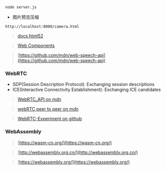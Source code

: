 ```
node server.js
```

- 图片预览压缩

```
http://localhost:8000/camera.html
```

> [docs html52](https://www.w3.org/TR/2017/REC-html52-20171214/index.html)

> [Web Components](https://developer.mozilla.org/en-US/docs/Web/Web_Components)

> [https://github.com/mdn/web-speech-api](https://github.com/mdn/web-speech-api)


### WebRTC
- SDP(Session Description Protocol): Exchanging session descriptions
- ICE(Interactive Connectivity Establishment): Exchanging ICE candidates

> [WebRTC_API on mdn](https://developer.mozilla.org/zh-CN/docs/Web/API/WebRTC_API)

> [webRTC peer to peer on mdn](https://developer.mozilla.org/zh-CN/docs/Web/API/WebRTC_API/Signaling_and_video_calling)

> [WebRTC-Experiment on github](https://github.com/muaz-khan/WebRTC-Experiment)

### WebAssembly

> [https://wasm-cn.org/](https://wasm-cn.org/)

> [http://webassembly.org.cn/](http://webassembly.org.cn/)

> [https://webassembly.org/](https://webassembly.org/)